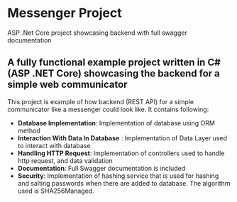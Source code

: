 # Messenger Project

ASP .Net Core project showcasing backend with full swagger documentation 

## A fully functional example project written in C# (ASP .NET Core) showcasing the backend for a simple web communicator

This project is example of how backend (REST API) for a simple communicator like a messenger could look like. It contains following:

* **Database Implementation**:  Implementation of database using ORM method
* **Interaction With Data In Database** : Implementation of Data Layer used to interact with database
* **Handling HTTP Request**: Implementation of controllers used to handle http request, and data validation
* **Documentation**: Full Swagger documentation is included   
* **Security**: Implementation of hashing service that is used for hashing and salting passwords when there are added to database. The algorithm used is SHA256Managed.



